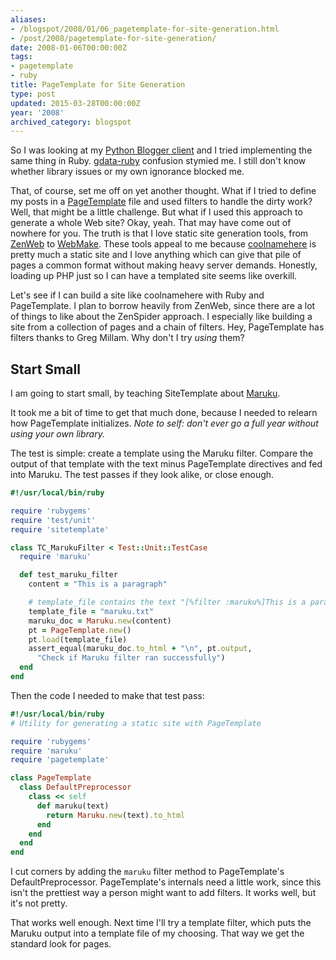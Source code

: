 ```yaml
---
aliases:
- /blogspot/2008/01/06_pagetemplate-for-site-generation.html
- /post/2008/pagetemplate-for-site-generation/
date: 2008-01-06T00:00:00Z
tags:
- pagetemplate
- ruby
title: PageTemplate for Site Generation
type: post
updated: 2015-03-28T00:00:00Z
year: '2008'
archived_category: blogspot
---
```


[Python Blogger client]: /post/2007/python-loves-blogger/
[gdata-ruby]: https://code.google.com/p/gdata-ruby-util/
[PageTemplate]: /tags/pagetemplate/

So I was looking at my [Python Blogger client][] and I tried implementing the same thing in Ruby. [gdata-ruby][] confusion stymied me. I still don't know whether library issues or my own ignorance blocked me.
<!--more-->

[ZenWeb]: http://zenspider.com/ZSS/Products/ZenWeb/index.html
[WebMake]: http://webmake.taint.org
[coolnamehere]: /categories/coolnamehere/

That, of course, set me off on yet another thought. What if I tried to define my posts in a [PageTemplate][] file and used filters to handle the dirty work? Well, that might be a little challenge. But what if I used this approach to generate a whole Web site? Okay, yeah. That may have come out of nowhere for you. The truth is that I love static site generation tools, from [ZenWeb][] to [WebMake][]. These tools appeal to me because [coolnamehere][] is pretty much a static site and I love anything which can give that pile of pages a common format without making heavy server demands. Honestly, loading up PHP just so I can have a templated site seems like overkill.

Let's see if I can build a site like coolnamehere with Ruby and PageTemplate. I plan to borrow heavily from ZenWeb, since there are a lot of things to like about the ZenSpider approach. I especially like
  building a site from a collection of pages and a chain of filters. Hey, PageTemplate has filters thanks to Greg Millam. Why don't I try *using* them?

## Start Small

[Maruku]: https://github.com/bhollis/maruku

I am going to start small, by teaching SiteTemplate about [Maruku][].

It took me a bit of time to get that much done, because I needed to relearn how PageTemplate initializes. *Note to self: don't ever go a full year without using your own library.*

The test is simple: create a template using the Maruku filter. Compare the output of that template
with the text minus PageTemplate directives and fed into Maruku. The test passes if they look alike,
or close enough.

``` ruby
#!/usr/local/bin/ruby

require 'rubygems'
require 'test/unit'
require 'sitetemplate'

class TC_MarukuFilter < Test::Unit::TestCase
  require 'maruku'

  def test_maruku_filter
    content = "This is a paragraph"

    # template_file contains the text "[%filter :maruku%]This is a paragraph[%end%]"
    template_file = "maruku.txt"
    maruku_doc = Maruku.new(content)
    pt = PageTemplate.new()
    pt.load(template_file)
    assert_equal(maruku_doc.to_html + "\n", pt.output,
      "Check if Maruku filter ran successfully")
  end
end
```

Then the code I needed to make that test pass:

``` ruby
#!/usr/local/bin/ruby
# Utility for generating a static site with PageTemplate

require 'rubygems'
require 'maruku'
require 'pagetemplate'

class PageTemplate
  class DefaultPreprocessor
    class << self
      def maruku(text)
        return Maruku.new(text).to_html
      end
    end
  end
end
```

I cut corners by adding the `maruku` filter method to PageTemplate's DefaultPreprocessor. PageTemplate's internals need a little work, since this isn't the prettiest way a person might want to add filters. It works well, but it's not pretty.

That works well enough. Next time I'll try a template filter, which puts the Maruku output into a template file of my choosing. That way we get the standard look for pages.
